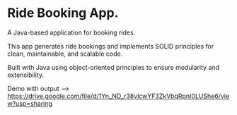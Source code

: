 # Ride Booking App.

A Java-based application for booking rides. 

This app generates ride bookings and implements SOLID principles for clean, maintainable, and scalable code.

Built with Java using object-oriented principles to ensure modularity and extensibility.

Demo with output --> https://drive.google.com/file/d/1Yn_ND_r38vlcwYF3ZkVbqRpnI0LUShe6/view?usp=sharing

